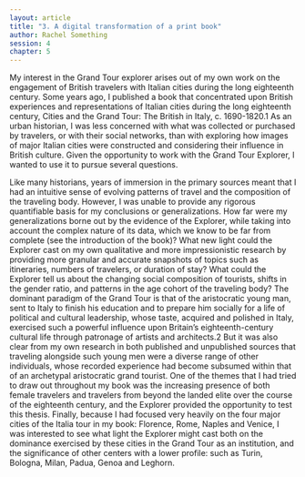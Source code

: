 ```yaml
---
layout: article
title: "3. A digital transformation of a print book"
author: Rachel Something
session: 4
chapter: 5
---
```

My interest in the Grand Tour explorer arises out of my own work on the engagement of British travelers with Italian cities during the long eighteenth century. Some years ago, I published a book that concentrated upon British experiences and representations of Italian cities during the long eighteenth century, Cities and the Grand Tour: The British in Italy, c. 1690-1820.1 As an urban historian, I was less concerned with what was collected or purchased by travelers, or with their social networks, than with exploring how images of major Italian cities were constructed and considering their influence in British culture. Given the opportunity to work with the Grand Tour Explorer, I wanted to use it to pursue several questions.</p>

Like many historians, years of immersion in the primary sources meant that I had an intuitive sense of evolving patterns of travel and the composition of the traveling body. However, I was unable to provide any rigorous quantifiable basis for my conclusions or generalizations. How far were my generalizations borne out by the evidence of the Explorer, while taking into account the complex nature of its data, which we know to be far from complete (see the introduction of the book)? What new light could the Explorer cast on my own qualitative and more impressionistic research by providing more granular and accurate snapshots of topics such as itineraries, numbers of travelers, or duration of stay? What could the Explorer tell us about the changing social composition of tourists, shifts in the gender ratio, and patterns in the age cohort of the traveling body? The dominant paradigm of the Grand Tour is that of the aristocratic young man, sent to Italy to finish his education and to prepare him socially for a life of political and cultural leadership, whose taste, acquired and polished in Italy, exercised such a powerful influence upon Britain’s eighteenth-century cultural life through patronage of artists and architects.2 But it was also clear from my own research in both published and unpublished sources that traveling alongside such young men were a diverse range of other individuals, whose recorded experience had become subsumed within that of an archetypal aristocratic grand tourist. One of the themes that I had tried to draw out throughout my book was the increasing presence of both female travelers and travelers from beyond the landed elite over the course of the eighteenth century, and the Explorer provided the opportunity to test this thesis. Finally, because I had focused very heavily on the four major cities of the Italia tour in my book: Florence, Rome, Naples and Venice, I was interested to see what light the Explorer might cast both on the dominance exercised by these cities in the Grand Tour as an institution, and the significance of other centers with a lower profile: such as Turin, Bologna, Milan, Padua, Genoa and Leghorn.
